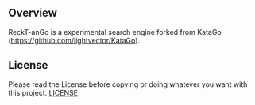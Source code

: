 
## Overview

ReckT-anGo is a experimental search engine forked from KataGo (https://github.com/lightvector/KataGo).

## License

Please read the License before copying or doing whatever you want with this project. [LICENSE](LICENSE).



